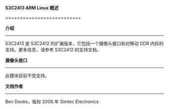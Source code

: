 **S3C2413 ARM Linux 概述**

==========================

**介绍**

------------

S3C2413 是 S3C2412 的扩展版本，它包括一个摄像头接口和对移动 DDR 内存的支持。更多信息，请参考 S3C2412 的支持文档。

**摄像头接口**

---------------

此模块目前不受支持。

**文档作者**

---------------

Ben Dooks，版权 2006 年 Simtec Electronics 